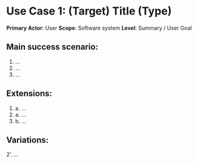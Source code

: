 Use Case 1: (Target) Title (Type)
=================================
**Primary Actor**: User
**Scope**: Software system
**Level**: Summary / User Goal

Main success scenario:
----------------------
1. ...
2. ...
3. ...

Extensions:
-----------
1. a. ...
3. a. ...
3. b. ...

Variations:
-----------
2'. ...
